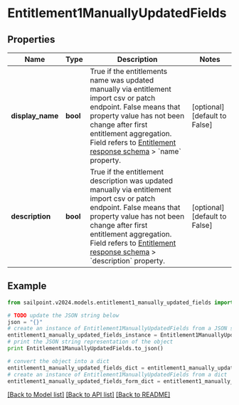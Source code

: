 # Entitlement1ManuallyUpdatedFields


## Properties

Name | Type | Description | Notes
------------ | ------------- | ------------- | -------------
**display_name** | **bool** | True if the entitlements name was updated manually via entitlement import csv or patch endpoint.  False means that property value has not been change after first entitlement aggregation. Field refers to [Entitlement response schema](https://developer.sailpoint.com/idn/api/beta/get-entitlement) &gt; &#x60;name&#x60; property. | [optional] [default to False]
**description** | **bool** | True if the entitlement description was updated manually via entitlement import csv or patch endpoint.  False means that property value has not been change after first entitlement aggregation. Field refers to [Entitlement response schema](https://developer.sailpoint.com/idn/api/beta/get-entitlement) &gt; &#x60;description&#x60; property. | [optional] [default to False]

## Example

```python
from sailpoint.v2024.models.entitlement1_manually_updated_fields import Entitlement1ManuallyUpdatedFields

# TODO update the JSON string below
json = "{}"
# create an instance of Entitlement1ManuallyUpdatedFields from a JSON string
entitlement1_manually_updated_fields_instance = Entitlement1ManuallyUpdatedFields.from_json(json)
# print the JSON string representation of the object
print Entitlement1ManuallyUpdatedFields.to_json()

# convert the object into a dict
entitlement1_manually_updated_fields_dict = entitlement1_manually_updated_fields_instance.to_dict()
# create an instance of Entitlement1ManuallyUpdatedFields from a dict
entitlement1_manually_updated_fields_form_dict = entitlement1_manually_updated_fields.from_dict(entitlement1_manually_updated_fields_dict)
```
[[Back to Model list]](../README.md#documentation-for-models) [[Back to API list]](../README.md#documentation-for-api-endpoints) [[Back to README]](../README.md)


